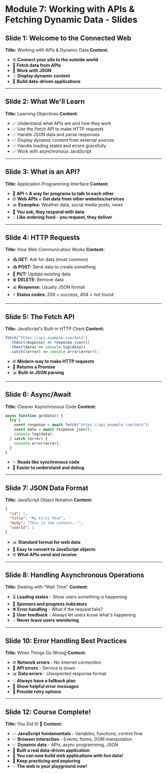 # Module 7: Working with APIs & Fetching Dynamic Data - Slides

## Slide 1: Welcome to the Connected Web

**Title:** Working with APIs & Dynamic Data
**Content:**

- 🌐 **Connect your site to the outside world**
- 📡 **Fetch data from APIs**
- 🔄 **Work with JSON**
- ✨ **Display dynamic content**
- 🚀 **Build data-driven applications**

---

## Slide 2: What We'll Learn

**Title:** Learning Objectives
**Content:**

- ✅ Understand what APIs are and how they work
- ✅ Use the Fetch API to make HTTP requests
- ✅ Handle JSON data and parse responses
- ✅ Display dynamic content from external sources
- ✅ Handle loading states and errors gracefully
- ✅ Work with asynchronous JavaScript

---

## Slide 3: What is an API?

**Title:** Application Programming Interface
**Content:**

- 🔌 **API = A way for programs to talk to each other**
- 🌐 **Web APIs = Get data from other websites/services**
- 📊 **Examples:** Weather data, social media posts, news
- 📡 **You ask, they respond with data**
- 💡 **Like ordering food - you request, they deliver**

---

## Slide 4: HTTP Requests

**Title:** How Web Communication Works
**Content:**

- 📤 **GET:** Ask for data (most common)
- 📥 **POST:** Send data to create something
- 🔄 **PUT:** Update existing data
- 🗑️ **DELETE:** Remove data
- 📊 **Response:** Usually JSON format
- ⚡ **Status codes:** 200 = success, 404 = not found

---

## Slide 5: The Fetch API

**Title:** JavaScript's Built-in HTTP Client
**Content:**

```javascript
fetch("https://api.example.com/data")
  .then((response) => response.json())
  .then((data) => console.log(data))
  .catch((error) => console.error(error));
```

- 🌐 **Modern way to make HTTP requests**
- 🔄 **Returns a Promise**
- 📊 **Built-in JSON parsing**

---

## Slide 6: Async/Await

**Title:** Cleaner Asynchronous Code
**Content:**

```javascript
async function getData() {
  try {
    const response = await fetch("https://api.example.com/data");
    const data = await response.json();
    console.log(data);
  } catch (error) {
    console.error(error);
  }
}
```

- ✨ **Reads like synchronous code**
- 🎯 **Easier to understand and debug**

---

## Slide 7: JSON Data Format

**Title:** JavaScript Object Notation
**Content:**

```json
{
  "id": 1,
  "title": "My First Post",
  "body": "This is the content...",
  "userId": 1
}
```

- 📊 **Standard format for web data**
- 🔄 **Easy to convert to JavaScript objects**
- 🌐 **What APIs send and receive**

---

## Slide 8: Handling Asynchronous Operations

**Title:** Dealing with "Wait Time"
**Content:**

- ⏳ **Loading states** - Show users something is happening
- 🔄 **Spinners and progress indicators**
- ❌ **Error handling** - What if the request fails?
- 🎯 **User feedback** - Always let users know what's happening
- 💡 **Never leave users wondering**

---

## Slide 10: Error Handling Best Practices

**Title:** When Things Go Wrong
**Content:**

- 🌐 **Network errors** - No internet connection
- 🚫 **API errors** - Service is down
- 📊 **Data errors** - Unexpected response format
- 💡 **Always have a fallback plan**
- 🎯 **Show helpful error messages**
- 🔄 **Provide retry options**

---

## Slide 12: Course Complete!

**Title:** You Did It! 🎉
**Content:**

- ✅ **JavaScript fundamentals** - Variables, functions, control flow
- ✅ **Browser interaction** - Events, forms, DOM manipulation
- ✅ **Dynamic data** - APIs, async programming, JSON
- 📝 **Built a real data-driven application**
- 🚀 **You can now build web applications with live data!**
- 🌟 **Keep practicing and exploring**
- 💡 **The web is your playground now!**
